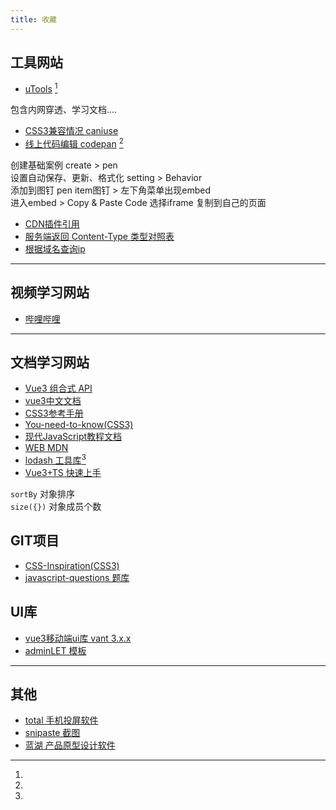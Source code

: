 ```yaml
---
title: 收藏
---
```

## 工具网站
+ [uTools](https://www.u.tools) [^①] 
  
[^①]: 
包含内网穿透、学习文档....
+ [CSS3兼容情况 caniuse](https://caniuse.com)
+ [线上代码编辑 codepan](https://codepen.io) [^②]

[^②]: 
创建基础案例 create > pen  
设置自动保存、更新、格式化 setting > Behavior  
添加到图钉 pen item图钉 > 左下角菜单出现embed   
进入embed  > Copy & Paste Code 选择iframe 复制到自己的页面  
+ [CDN插件引用](https://www.bootcdn.cn/)
+ [服务端返回 Content-Type 类型对照表](https://tool.oschina.net/commons)
+ [根据域名查询ip](https://www.ipaddress.com/)


---
## 视频学习网站
+ [哔哩哔哩](https://www.bilibili.com/) 
---
## 文档学习网站

+ [Vue3 组合式 API](https://vue-composition-api-rfc.netlify.app/zh/api.html)
+ [vue3中文文档](https://www.vue3js.cn/docs/zh/guide/installation.html)
+ [CSS3参考手册](https://www.xp.cn/css3/)
+ [You-need-to-know(CSS3)](https://lhammer.cn/You-need-to-know-css/#/zh-cn/extended-bg-position)
+ [现代JavaScript教程文档](https://zh.javascript.info/)
+ [WEB MDN](https://developer.mozilla.org/zh-CN/)
+ [lodash 工具库](https://www.lodashjs.com/)[^③]
+ [Vue3+TS 快速上手](https://24kcs.github.io/vue3_study)

[^③]:   
 `sortBy` 对象排序  
 `size({})` 对象成员个数

## GIT项目
+ [CSS-Inspiration(CSS3)](https://github.com/chokcoco/CSS-Inspiration)
+ [javascript-questions 题库](https://github.com/lydiahallie/javascript-questions)

## UI库
+ [vue3移动端ui库 vant 3.x.x](https://vant-contrib.gitee.io/vant/next/#/zh-CN/quickstart) 
+ [adminLET 模板](http://adminlte.xueyao.org/pages/invoice.html)
---
## 其他
+ [total 手机投屏软件](http://tc.sigma-rt.com.cn/)
+ [snipaste 截图](https://zh.snipaste.com/)
+ [蓝湖 产品原型设计软件](https://lanhuapp.com/web/#/item)

